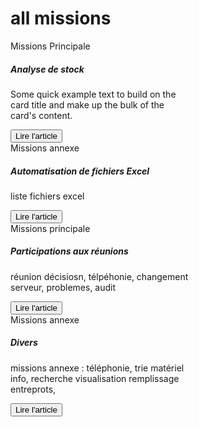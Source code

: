 # all missions
<div class="card-deck">
    <div class="card text-white bg-dark mb-3" style="max-width: 18rem;">
        <div class="card-header">Missions Principale</div>
        <div class="card-body">
            <h5 class="card-title">Analyse de stock</h5>
            <p class="card-text">Some quick example text to build on the card title and make up the bulk of the card's content.</p>
            <button onclick="location.href='https://clementadm.github.io/internship-report/missions/stockanalyse';" class="btn btn-outline-light">Lire l'article</button>
        </div>
    </div>
    <div class="card text-white bg-dark mb-3" style="max-width: 18rem;">
        <div class="card-header">Missions annexe</div>
        <div class="card-body">
            <h5 class="card-title">Automatisation de fichiers Excel</h5>
            <p class="card-text">liste fichiers excel</p>
            <button onclick="location.href='https://clementadm.github.io/internship-report/missions/automatisationsexcel';" class="btn btn-outline-light">Lire l'article</button>
        </div>
    </div>
    <div class="card text-white bg-dark mb-3" style="max-width: 18rem;">
        <div class="card-header">Missions principale</div>
        <div class="card-body">
            <h5 class="card-title">Participations aux réunions</h5>
            <p class="card-text">réunion décisiosn, télpéhonie, changement serveur, problemes, audit</p>
            <button onclick="location.href = 'https://clementadm.github.io/internship-report/missions/reunions';" class="btn btn-outline-light">Lire l'article</button>
        </div>
    </div>
    <div class="card text-white bg-dark mb-3" style="max-width: 18rem;">
        <div class="card-header">Missions annexe</div>
        <div class="card-body">
        <h5 class="card-title">Divers</h5>
        <p class="card-text">missions annexe : téléphonie, trie matériel info, recherche visualisation remplissage entreprots, </p>
        <button onclick="location.href = 'https://clementadm.github.io/internship-report/missions/divers';" class="btn btn-outline-light">Lire l'article</button>
    </div>
</div>


